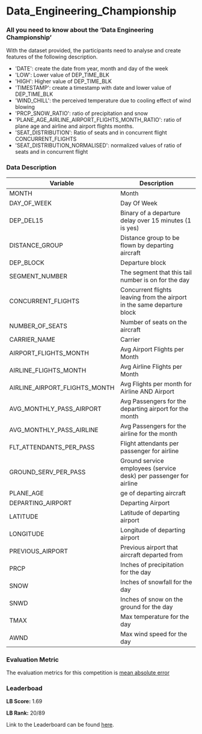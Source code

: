 # Data_Engineering_Championship

### All you need to know about the ‘Data Engineering Championship’

With the dataset provided, the participants need to analyse and create features of the following description.

* 'DATE': create the date from year, month and day of the week
* 'LOW': Lower value of DEP_TIME_BLK
* 'HIGH': Higher value of DEP_TIME_BLK
* 'TIMESTAMP': create a timestamp with date and lower value of DEP_TIME_BLK
* 'WIND_CHILL':  the perceived temperature due to cooling effect of wind blowing
* 'PRCP_SNOW_RATIO': ratio of precipitation and snow
* 'PLANE_AGE_AIRLINE_AIRPORT_FLIGHTS_MONTH_RATIO': ratio of plane age and airline and airport flights months.
* 'SEAT_DISTRIBUTION': Ratio of seats and in  concurrent flight CONCURRENT_FLIGHTS
* 'SEAT_DISTRIBUTION_NORMALISED': normalized values of ratio of seats and in  concurrent flight


### Data Description

| __Variable__ | __Description__ |
|-------------|------------|
| MONTH          | Month|
| DAY_OF_WEEK          | Day Of Week |
| DEP_DEL15  |Binary of a departure delay over 15 minutes (1 is yes) |
| DISTANCE_GROUP | Distance group to be flown by departing aircraft |
| DEP_BLOCK | Departure block |
| SEGMENT_NUMBER | The segment that this tail number is on for the day |
| CONCURRENT_FLIGHTS | Concurrent flights leaving from the airport in the same departure block |
| NUMBER_OF_SEATS | Number of seats on the aircraft |
| CARRIER_NAME | Carrier  |
| AIRPORT_FLIGHTS_MONTH | Avg Airport Flights per Month |
| AIRLINE_FLIGHTS_MONTH | Avg Airline Flights per Month |
| AIRLINE_AIRPORT_FLIGHTS_MONTH | Avg Flights per month for Airline AND Airport |
| AVG_MONTHLY_PASS_AIRPORT | Avg Passengers for the departing airport for the month |
| AVG_MONTHLY_PASS_AIRLINE | Avg Passengers for the airline for the month |
| FLT_ATTENDANTS_PER_PASS | Flight attendants per passenger for airline |
| GROUND_SERV_PER_PASS | Ground service employees (service desk) per passenger for airline |
| PLANE_AGE | ge of departing aircraft |
| DEPARTING_AIRPORT | Departing Airport |
| LATITUDE| Latitude of departing airport |
| LONGITUDE|  Longitude of departing airport|
| PREVIOUS_AIRPORT| Previous airport that aircraft departed from |
| PRCP| Inches of precipitation for the day |
| SNOW| Inches of snowfall for the day|
| SNWD| Inches of snow on the ground for the day |
| TMAX| Max temperature for the day |
| AWND| Max wind speed for the day |

### Evaluation Metric
The evaluation metrics for this competition is [mean absolute error](https://scikit-learn.org/stable/modules/generated/sklearn.metrics.mean_absolute_error.html#sklearn-metrics-mean-absolute-error)

### Leaderboad
**LB Score:** 1.69

**LB Rank:** 20/89

Link to the Leaderboard can be found [here](https://machinehack.com/hackathons/data_engineering_championship/leaderboard).
